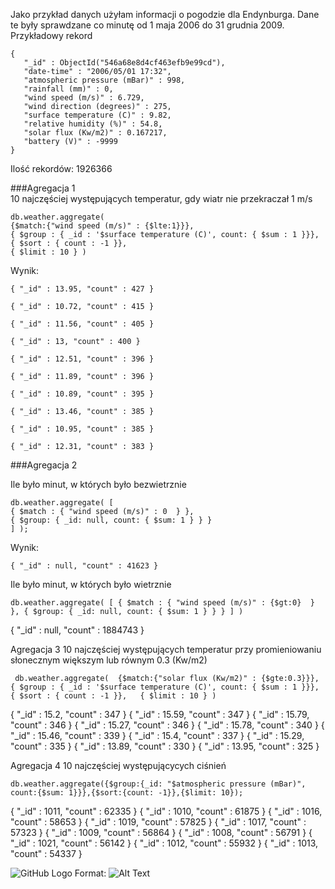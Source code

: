  Jako przykład danych użyłam informacji o pogodzie dla Endynburga. Dane te były sprawdzane co minutę od 1 maja 2006 do 31 grudnia 2009.  
 Przykładowy rekord  
 ```
 {
	"_id" : ObjectId("546a68e8d4cf463efb9e99cd"),
	"date-time" : "2006/05/01 17:32",
	"atmospheric pressure (mBar)" : 998,
	"rainfall (mm)" : 0,
	"wind speed (m/s)" : 6.729,
	"wind direction (degrees)" : 275,
	"surface temperature (C)" : 9.82,
	"relative humidity (%)" : 54.8,
	"solar flux (Kw/m2)" : 0.167217,
	"battery (V)" : -9999
}
````
Ilość rekordów: 1926366  


###Agregacja 1  
10 najczęściej występujących temperatur, gdy wiatr nie przekraczał 1 m/s
````
db.weather.aggregate(    
{$match:{"wind speed (m/s)" : {$lte:1}}},   
{ $group : { _id : '$surface temperature (C)', count: { $sum : 1 }}},     
{ $sort : { count : -1 }},     
{ $limit : 10 } )

````
Wynik:
````
{ "_id" : 13.95, "count" : 427 }  

{ "_id" : 10.72, "count" : 415 }  

{ "_id" : 11.56, "count" : 405 }  

{ "_id" : 13, "count" : 400 }  
 
{ "_id" : 12.51, "count" : 396 }  

{ "_id" : 11.89, "count" : 396 }  

{ "_id" : 10.89, "count" : 395 }  

{ "_id" : 13.46, "count" : 385 }  

{ "_id" : 10.95, "count" : 385 }  

{ "_id" : 12.31, "count" : 383 }  
````
  
  

###Agregacja 2  

Ile było minut, w których było bezwietrznie
````
db.weather.aggregate( [   
{ $match : { "wind speed (m/s)" : 0  } },   
{ $group: { _id: null, count: { $sum: 1 } } }   
] );
````
Wynik:
```
{ "_id" : null, "count" : 41623 }
```
Ile było minut, w których było wietrznie
````
db.weather.aggregate( [ { $match : { "wind speed (m/s)" : {$gt:0}  } }, { $group: { _id: null, count: { $sum: 1 } } } ] )
````
{ "_id" : null, "count" : 1884743 }

Agregacja 3
10 najczęściej występujących temperatur przy promieniowaniu słonecznym większym lub równym 0.3 (Kw/m2)
```
 db.weather.aggregate(  {$match:{"solar flux (Kw/m2)" : {$gte:0.3}}}, { $group : { _id : '$surface temperature (C)', count: { $sum : 1 }}},   { $sort : { count : -1 }},   { $limit : 10 } )
 ```
 
{ "_id" : 15.2, "count" : 347 }
{ "_id" : 15.59, "count" : 347 }
{ "_id" : 15.79, "count" : 346 }
{ "_id" : 15.27, "count" : 346 }
{ "_id" : 15.78, "count" : 340 }
{ "_id" : 15.46, "count" : 339 }
{ "_id" : 15.4, "count" : 337 }
{ "_id" : 15.29, "count" : 335 }
{ "_id" : 13.89, "count" : 330 }
{ "_id" : 13.95, "count" : 325 }


Agregacja 4
10 najczęściej występującycych ciśnień
````
db.weather.aggregate({$group:{_id: "$atmospheric pressure (mBar)", count:{$sum: 1}}},{$sort:{count: -1}},{$limit: 10});
````
{ "_id" : 1011, "count" : 62335 }
{ "_id" : 1010, "count" : 61875 }
{ "_id" : 1016, "count" : 58653 }
{ "_id" : 1019, "count" : 57825 }
{ "_id" : 1017, "count" : 57323 }
{ "_id" : 1009, "count" : 56864 }
{ "_id" : 1008, "count" : 56791 }
{ "_id" : 1021, "count" : 56142 }
{ "_id" : 1012, "count" : 55932 }
{ "_id" : 1013, "count" : 54337 }

![GitHub Logo](/images/wykres4.png)
Format: ![Alt Text](url)

